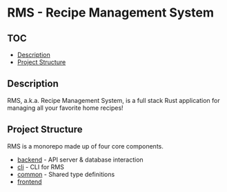 # RMS - Recipe Management System

## TOC

- [Description](#description)
- [Project Structure](#project-structure)

## Description

RMS, a.k.a. Recipe Management System, is a full stack Rust application
for managing all your favorite home recipes!

## Project Structure

RMS is a monorepo made up of four core components.

- [backend](./backend/README.md) - API server & database interaction
- [cli](./cli/README.md) - CLI for RMS
- [common](./common/README.md) - Shared type definitions
- [frontend](./frontend/README.md)
